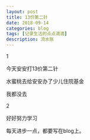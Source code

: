 ```yaml
---
layout: post
title: 13价第二针
date: 2018-09-14
categories: blog
tags: [记录生活的点点滴滴]
description: 流水账
---
```


1 

今天安安打13价第二针

水蜜桃去给安安办了少儿住院基金

我都没去

2

好好努力学习

每天进步一点，都要写在blog上。
